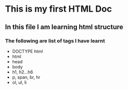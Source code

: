 # This is my first HTML Doc

## In this file I am learning html structure

### The following are list of tags I have learnt

- DOCTYPE html
- html
- head
- body
- h1, h2...h6
- p, span, br, hr
- ol, ul, li
